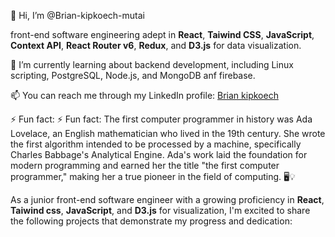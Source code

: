  👋 Hi, I’m @Brian-kipkoech-mutai
 
 front-end software engineering adept in **React**, **Taiwind CSS**, **JavaScript**, **Context API**, **React Router v6**, **Redux**, and **D3.js** for data visualization.

🌱 I’m currently learning about backend development, including Linux scripting, PostgreSQL, Node.js, and MongoDB anf firebase.

📫 You can reach me through my LinkedIn profile: [Brian kipkoech](www.linkedin.com/in/brian-kipkoech-71b5b9248)

⚡ Fun fact: ⚡ Fun fact: The first computer programmer in history was Ada Lovelace, an English mathematician who lived in the 19th century. She wrote the first algorithm intended to be processed by a machine, specifically Charles Babbage's Analytical Engine. Ada's work laid the foundation for modern programming and earned her the title "the first computer programmer," making her a true pioneer in the field of computing. 🖥️💡


 As a junior front-end software engineer with a growing proficiency in **React**, **Taiwind css**, **JavaScript**,  and **D3.js** for visualization, I'm excited to share the following projects that demonstrate my progress and dedication:

 
